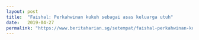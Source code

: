 ```yaml
---
layout: post
title:  "Faishal: Perkahwinan kukuh sebagai asas keluarga utuh"
date:   2019-04-27
permalink: "https://www.beritaharian.sg/setempat/faishal-perkahwinan-kukuh-sebagai-asas-keluarga-utuh"
---
```

